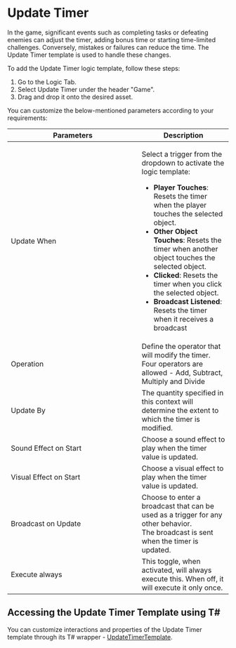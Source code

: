 # Update Timer

In the game, significant events such as completing tasks or defeating enemies can adjust the timer, adding bonus time or starting time-limited challenges. Conversely, mistakes or failures can reduce the time. The Update Timer template is used to handle these changes.

To add the Update Timer logic template, follow these steps:

1. Go to the Logic Tab.
2. Select Update Timer under the header "Game".
3. Drag and drop it onto the desired asset.

You can customize the below-mentioned parameters according to your requirements:

<table><thead><tr><th width="282">Parameters</th><th>Description</th></tr></thead><tbody><tr><td>Update When</td><td><p></p><p>Select a trigger from the dropdown to activate the logic template:</p><ul><li><strong>Player Touches</strong>: Resets the timer when the player touches the selected object.</li><li><strong>Other Object Touches</strong>: Resets the timer when another object touches the selected object.</li><li><strong>Clicked</strong>: Resets the timer when you click the selected object.</li><li><strong>Broadcast Listened</strong>: Resets the timer when it receives a broadcast</li></ul></td></tr><tr><td>Operation</td><td>Define the operator that will modify the timer. Four operators are allowed - Add, Subtract, Multiply and Divide</td></tr><tr><td>Update By</td><td>The quantity specified in this context will determine the extent to which the timer is modified.</td></tr><tr><td>Sound Effect on Start</td><td>Choose a sound effect to play when the timer value is updated.</td></tr><tr><td>Visual Effect on Start</td><td>Choose a visual effect to play when the timer value is updated.</td></tr><tr><td>Broadcast on Update</td><td>Choose to enter a broadcast that can be used as a trigger for any other behavior. <br>The broadcast is sent when the timer is updated.</td></tr><tr><td>Execute always</td><td>This toggle, when activated, will always execute this. When off, it will execute it only once.</td></tr></tbody></table>

## Accessing the Update Timer Template using T\#

You can customize interactions and properties of the Update Timer template through its T# wrapper - [UpdateTimerTemplate](../../coding-using-t/t-logic-template-wrappers.md#updatetimertemplate). &#x20;

